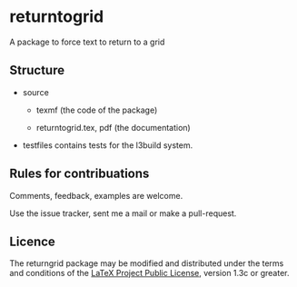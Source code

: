 # returntogrid

A package to force text to return to a grid


##  Structure

- source
    - texmf (the code of the package)
     
    - returntogrid.tex, pdf (the documentation)
    
- testfiles contains tests for the l3build system. 
      
## Rules for contribuations

Comments, feedback, examples are welcome. 

Use the issue tracker, sent me a mail or make a pull-request.

## Licence

The returngrid package may be modified and distributed under the terms and conditions of the 
[LaTeX Project Public License](https://www.latex-project.org/lppl/), version 1.3c or greater.
 


